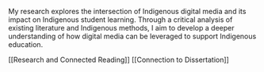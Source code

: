 My research explores the intersection of Indigenous digital media and its impact on Indigenous student learning. Through a critical analysis of existing literature and Indigenous methods, I aim to develop a deeper understanding of how digital media can be leveraged to support Indigenous education.

[[Research and Connected Reading]]
[[Connection to Dissertation]]

